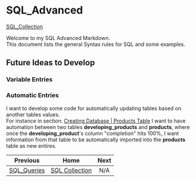 # SQL_Advanced
[SQL_Collection](https://github.com/cshglobal99/SQL_Collection/blob/main/0.INTRODUCTION.md)

Welcome to my SQL Advanced Markdown.  
This document lists the general Syntax rules for SQL and some examples.

## Future Ideas to Develop

### Variable Entries

### Automatic Entries
I want to develop some code for automatically updating tables based on another tables values.  
For instance in section: [Creating Database | Products Table]() I want to have automation between two tables **developing_products** and **products**, where once the **developing_product**'s column "completion" hits 100%, I want information from that table to be automatically imported into the **products** table as new entires.


















| Previous | Home | Next |
|  :---:         |     :---:      |           :---:   |
| [SQL_Queries](https://github.com/cshglobal99/SQL_Collection/blob/main/4.SQL_Queries.md) | [SQL Collection](https://github.com/cshglobal99/SQL_Collection/blob/main/0.INTRODUCTION.md) | N/A   |
